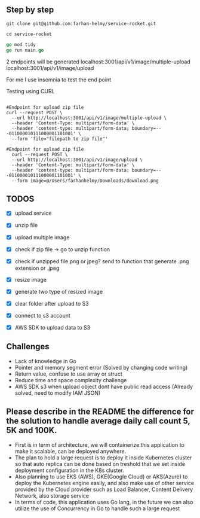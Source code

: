 
## Step by step

```shell
git clone git@github.com:farhan-helmy/service-rocket.git

cd service-rocket
```
```go 
go mod tidy
go run main.go
```
2 endpoints will be generated 
localhost:3001/api/v1/image/multiple-upload
localhost:3001/api/v1/image/upload

For me I use insomnia to test the end point 

Testing using CURL

```shell

#Endpoint for upload zip file
curl --request POST \
  --url http://localhost:3001/api/v1/image/multiple-upload \
  --header 'Content-Type: multipart/form-data' \
  --header 'content-type: multipart/form-data; boundary=---011000010111000001101001' \
  --form 'file="filepath to zip file"'

#Endpoint for upload zip file
  curl --request POST \
  --url http://localhost:3001/api/v1/image/upload \
  --header 'Content-Type: multipart/form-data' \
  --header 'content-type: multipart/form-data; boundary=---011000010111000001101001' \
  --form image=@/Users/farhanhelmy/Downloads/download.png
```
## TODOS

- [x] upload service 
- [x] unzip file 
- [x] upload multiple image 
- [x] check if zip file -> go to unzip function 
- [x] check if unzipped file png or jpeg? send to function that generate .png extension or .jpeg 
- [x] resize image 
- [x] generate two type of resized image 
- [x] clear folder after upload to S3 
- [x] connect to s3 account 
- [x] AWS SDK to upload data to S3 


## Challenges

- Lack of knowledge in Go
- Pointer and memory segment error (Solved by changing code writing)
- Return value, confuse to use array or struct
- Reduce time and space complexity challenge
- AWS SDK s3 when upload object dont have public read access (Already solved, need to modify IAM JSON)

## Please describe in the README the difference for the solution to handle average daily call count 5, 5K and 100K.

- First is in term of architecture, we will containerize this application to make it scalable, can be deployed anywhere.
- The plan to hold a large request is to deploy it inside Kubernetes cluster so that auto replica can be done based on treshold that we set inside deployment configuration in the K8s cluster.
- Also planning to use EKS (AWS), GKE(Google Cloud) or AKS(Azure) to deploy the Kubernetes engine easily, and also make use of other service provided by the Cloud provider such as Load Balancer, Content Delivery Network, also storage service 
- In terms of code, this application uses Go lang, in the future we can also utilize the use of Concurrency in Go to handle such a large request

